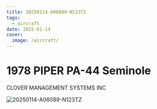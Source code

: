 ```yaml
---
title: 20250114-A06089-N123TZ
tags:
  - aircraft
date: 2025-01-14
cover:
  image: /aircraft/
---
```


# 1978 PIPER PA-44 Seminole

CLOVER MANAGEMENT SYSTEMS INC

![20250114-A06089-N123TZ](/aircraft/20250114-A06089-N123TZ.jpg)